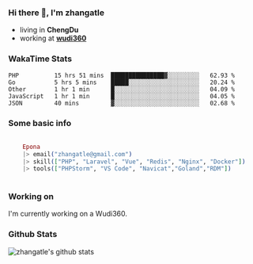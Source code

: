 ### Hi there 👋, I'm zhangatle

- living in **ChengDu**
- working at [**wudi360**](https://wudiads.com)

### WakaTime Stats
<!--START_SECTION:waka-->
```text
PHP          15 hrs 51 mins  ███████████████▓░░░░░░░░░   62.93 % 
Go           5 hrs 5 mins    █████░░░░░░░░░░░░░░░░░░░░   20.24 % 
Other        1 hr 1 min      █░░░░░░░░░░░░░░░░░░░░░░░░   04.09 % 
JavaScript   1 hr 1 min      █░░░░░░░░░░░░░░░░░░░░░░░░   04.05 % 
JSON         40 mins         ▓░░░░░░░░░░░░░░░░░░░░░░░░   02.68 % 
```
<!--END_SECTION:waka-->

### Some basic info

```elixir
	
	Epona
	|> email("zhangatle@gmail.com")
	|> skill(["PHP", "Laravel", "Vue", "Redis", "Nginx", "Docker"])
	|> tools(["PHPStorm", "VS Code", "Navicat","Goland","RDM"])
	
```

### Working on

I'm currently working on a Wudi360.

### Github Stats

![zhangatle's github stats](https://github-readme-stats.vercel.app/api?username=zhangatle&show_icons=true)

<!--
**zhangatle/zhangatle** is a ✨ _special_ ✨ repository because its `README.md` (this file) appears on your GitHub profile.

Here are some ideas to get you started:

- 🔭 I’m currently working on ...
- 🌱 I’m currently learning ...
- 👯 I’m looking to collaborate on ...
- 🤔 I’m looking for help with ...
- 💬 Ask me about ...
- 📫 How to reach me: ...
- 😄 Pronouns: ...
- ⚡ Fun fact: ...
-->
